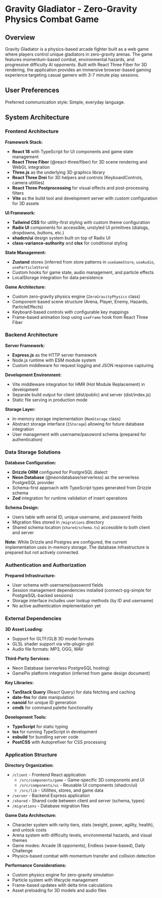 # Gravity Gladiator - Zero-Gravity Physics Combat Game

## Overview

Gravity Gladiator is a physics-based arcade fighter built as a web game where players control unique gladiators in zero-gravity arenas. The game features momentum-based combat, environmental hazards, and progressive difficulty AI opponents. Built with React Three Fiber for 3D rendering, the application provides an immersive browser-based gaming experience targeting casual gamers with 3-7 minute play sessions.

## User Preferences

Preferred communication style: Simple, everyday language.

## System Architecture

### Frontend Architecture

**Framework Stack:**
- **React 18** with TypeScript for UI components and game state management
- **React Three Fiber** (@react-three/fiber) for 3D scene rendering and WebGL integration
- **Three.js** as the underlying 3D graphics library
- **React Three Drei** for 3D helpers and controls (KeyboardControls, camera utilities)
- **React Three Postprocessing** for visual effects and post-processing filters
- **Vite** as the build tool and development server with custom configuration for 3D assets

**UI Framework:**
- **Tailwind CSS** for utility-first styling with custom theme configuration
- **Radix UI** components for accessible, unstyled UI primitives (dialogs, dropdowns, buttons, etc.)
- **shadcn/ui** design system built on top of Radix UI
- **class-variance-authority** and **clsx** for conditional styling

**State Management:**
- **Zustand** stores (inferred from store patterns in `useGameStore`, `useAudio`, `useParticleStore`)
- Custom hooks for game state, audio management, and particle effects
- LocalStorage integration for data persistence

**Game Architecture:**
- Custom zero-gravity physics engine (`ZeroGravityPhysics` class)
- Component-based scene structure (Arena, Player, Enemy, Hazards, ParticleEffects)
- Keyboard-based controls with configurable key mappings
- Frame-based animation loop using `useFrame` hook from React Three Fiber

### Backend Architecture

**Server Framework:**
- **Express.js** as the HTTP server framework
- Node.js runtime with ESM module system
- Custom middleware for request logging and JSON response capturing

**Development Environment:**
- Vite middleware integration for HMR (Hot Module Replacement) in development
- Separate build output for client (dist/public) and server (dist/index.js)
- Static file serving in production mode

**Storage Layer:**
- In-memory storage implementation (`MemStorage` class)
- Abstract storage interface (`IStorage`) allowing for future database integration
- User management with username/password schema (prepared for authentication)

### Data Storage Solutions

**Database Configuration:**
- **Drizzle ORM** configured for PostgreSQL dialect
- **Neon Database** (@neondatabase/serverless) as the serverless PostgreSQL provider
- Schema-first approach with TypeScript types generated from Drizzle schema
- **Zod** integration for runtime validation of insert operations

**Schema Design:**
- Users table with serial ID, unique username, and password fields
- Migration files stored in `/migrations` directory
- Shared schema location (`shared/schema.ts`) accessible to both client and server

**Note:** While Drizzle and Postgres are configured, the current implementation uses in-memory storage. The database infrastructure is prepared but not actively connected.

### Authentication and Authorization

**Prepared Infrastructure:**
- User schema with username/password fields
- Session management dependencies installed (connect-pg-simple for PostgreSQL-backed sessions)
- Storage interface includes user lookup methods (by ID and username)
- No active authentication implementation yet

### External Dependencies

**3D Asset Loading:**
- Support for GLTF/GLB 3D model formats
- GLSL shader support via vite-plugin-glsl
- Audio file formats: MP3, OGG, WAV

**Third-Party Services:**
- Neon Database (serverless PostgreSQL hosting)
- GamePix platform integration (inferred from game design document)

**Key Libraries:**
- **TanStack Query** (React Query) for data fetching and caching
- **date-fns** for date manipulation
- **nanoid** for unique ID generation
- **cmdk** for command palette functionality

**Development Tools:**
- **TypeScript** for static typing
- **tsx** for running TypeScript in development
- **esbuild** for bundling server code
- **PostCSS** with Autoprefixer for CSS processing

### Application Structure

**Directory Organization:**
- `/client` - Frontend React application
  - `/src/components/game` - Game-specific 3D components and UI
  - `/src/components/ui` - Reusable UI components (shadcn/ui)
  - `/src/lib` - Utilities, stores, and game data
- `/server` - Backend Express application
- `/shared` - Shared code between client and server (schema, types)
- `/migrations` - Database migration files

**Game Data Architecture:**
- Character system with rarity tiers, stats (weight, power, agility, health), and unlock costs
- Arena system with difficulty levels, environmental hazards, and visual themes
- Game modes: Arcade (8 opponents), Endless (wave-based), Daily Challenge
- Physics-based combat with momentum transfer and collision detection

**Performance Considerations:**
- Custom physics engine for zero-gravity simulation
- Particle system with lifecycle management
- Frame-based updates with delta time calculations
- Asset preloading for 3D models and audio files